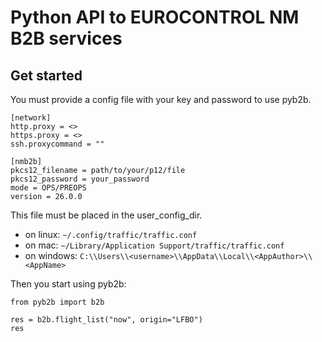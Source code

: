 # Python API to EUROCONTROL NM B2B services

## Get started

You must provide a config file with your key and password to use pyb2b.

```text
[network]
http.proxy = <>
https.proxy = <>
ssh.proxycommand = ""

[nmb2b]
pkcs12_filename = path/to/your/p12/file
pkcs12_password = your_password
mode = OPS/PREOPS
version = 26.0.0
```

This file must be placed in the user_config_dir.

- on linux: `~/.config/traffic/traffic.conf`
- on mac: `~/Library/Application Support/traffic/traffic.conf`
- on windows: `C:\\Users\\<username>\\AppData\\Local\\<AppAuthor>\\<AppName>`

Then you start using pyb2b:

```python:
from pyb2b import b2b

res = b2b.flight_list("now", origin="LFBO")
res
```
